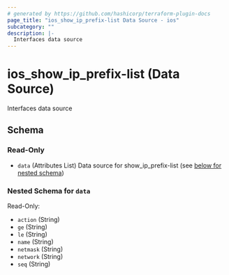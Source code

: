 ```yaml
---
# generated by https://github.com/hashicorp/terraform-plugin-docs
page_title: "ios_show_ip_prefix-list Data Source - ios"
subcategory: ""
description: |-
  Interfaces data source
---
```


# ios_show_ip_prefix-list (Data Source)

Interfaces data source



<!-- schema generated by tfplugindocs -->
## Schema

### Read-Only

- `data` (Attributes List) Data source for show_ip_prefix-list (see [below for nested schema](#nestedatt--data))

<a id="nestedatt--data"></a>
### Nested Schema for `data`

Read-Only:

- `action` (String)
- `ge` (String)
- `le` (String)
- `name` (String)
- `netmask` (String)
- `network` (String)
- `seq` (String)
